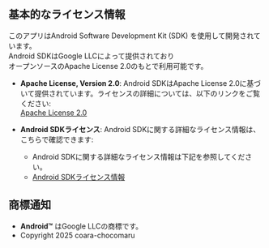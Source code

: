 ## 基本的なライセンス情報

このアプリはAndroid Software Development Kit (SDK) を使用して開発されています。  
Android SDKはGoogle LLCによって提供されており  
オープンソースのApache License 2.0のもとで利用可能です。

- **Apache License, Version 2.0**: Android SDKはApache License 2.0に基づいて提供されています。ライセンスの詳細については、以下のリンクをご覧ください:  
  [Apache License 2.0](http://www.apache.org/licenses/LICENSE-2.0)

- **Android SDKライセンス**: Android SDKに関する詳細なライセンス情報は、こちらで確認できます:  
  - Android SDKに関する詳細なライセンス情報は下記を参照してください。
  - [Android SDKライセンス情報](https://developer.android.com/license)
## 商標通知

- **Android™** はGoogle LLCの商標です。
- Copyright 2025 coara-chocomaru

